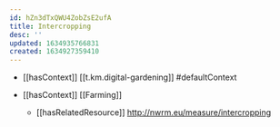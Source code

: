 ```yaml
---
id: hZn3dTxQWU4ZobZsE2ufA
title: Intercropping
desc: ''
updated: 1634935766831
created: 1634927359410
---
```


- [[hasContext]] [[t.km.digital-gardening]] #defaultContext

- [[hasContext]] [[Farming]]
  - [[hasRelatedResource]] http://nwrm.eu/measure/intercropping
